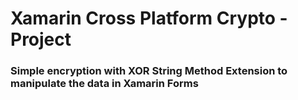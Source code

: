 # Xamarin Cross Platform Crypto - Project

### Simple encryption with XOR String Method Extension to manipulate the data in Xamarin Forms

